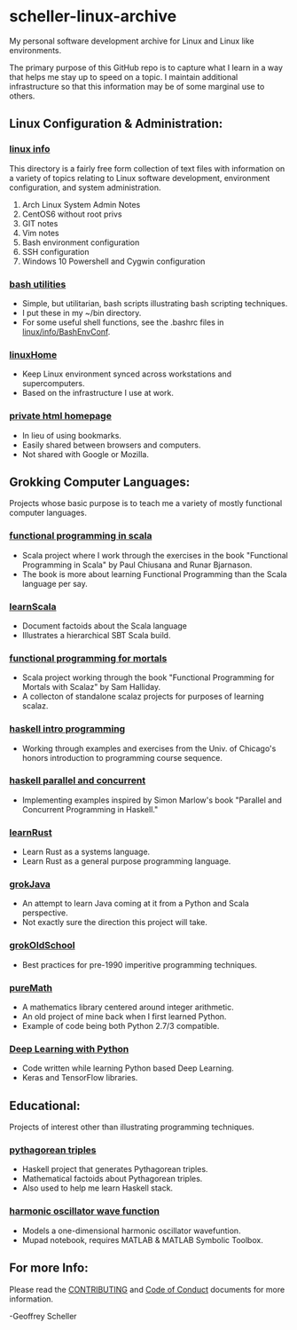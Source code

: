 # scheller-linux-archive
My personal software development archive for Linux and Linux like
environments.

The primary purpose of this GitHub repo is to capture what I learn
in a way that helps me stay up to speed on a topic.  I maintain
additional infrastructure so that this information may be of some
marginal use to others.

## Linux Configuration & Administration:
### [linux info](linux/info/)
This directory is a fairly free form collection of text files with information
on a variety of topics relating to Linux software development, environment
configuration, and system administration.

1. Arch Linux System Admin Notes
2. CentOS6 without root privs
3. GIT notes
4. Vim notes
5. Bash environment configuration
6. SSH configuration
7. Windows 10 Powershell and Cygwin configuration

### [bash utilities](linux/bash-utils/)
* Simple, but utilitarian, bash scripts illustrating bash scripting techniques.
* I put these in my ~/bin directory.
* For some useful shell functions, see the .bashrc files in
  [linux/info/BashEnvConf](linux/info/BashEnvConf).

### [linuxHome](linux/linuxHome/)
* Keep Linux environment synced across workstations and supercomputers.
* Based on the infrastructure I use at work.

### [private html homepage](linux/Web)
* In lieu of using bookmarks.
* Easily shared between browsers and computers.
* Not shared with Google or Mozilla.

## Grokking Computer Languages:
Projects whose basic purpose is to teach me a variety of mostly functional
computer languages.
### [functional programming in scala](grok/grokScala/fpinscala/)
* Scala project where I work through the exercises in the book
  "Functional Programming in Scala" by Paul Chiusana and Runar Bjarnason.
* The book is more about learning Functional Programming than the
  Scala language per say.

### [learnScala](grok/grokScala/learnScala)
* Document factoids about the Scala language
* Illustrates a hierarchical SBT Scala build.

### [functional programming for mortals](grok/grokScalaz/fpForMortals/)
* Scala project working through the book
  "Functional Programming for Mortals with Scalaz" by Sam Halliday.
* A collecton of standalone scalaz projects for purposes of learning scalaz.

### [haskell intro programming](grok/grokHaskell/haskellIntroProgramming/)
* Working through examples and exercises from the Univ. of Chicago's
  honors introduction to programming course sequence.

### [haskell parallel and concurrent](grok/grokHaskell/haskellParallelAndConcurrent/)
* Implementing examples inspired by Simon Marlow's book
  "Parallel and Concurrent Programming in Haskell."

### [learnRust](grok/grokRust/learnRust)
* Learn Rust as a systems language.
* Learn Rust as a general purpose programming language.

### [grokJava](grok/grokJava/)
* An attempt to learn Java coming at it from a Python and Scala perspective.
* Not exactly sure the direction this project will take.

### [grokOldSchool](grok/grokOldSchool)
* Best practices for pre-1990 imperitive programming techniques.

### [pureMath](grok/grokPython/pureMath/)
* A mathematics library centered around integer arithmetic.
* An old project of mine back when I first learned Python.
* Example of code being both Python 2.7/3 compatible.

### [Deep Learning with Python](grok/grokPython/deepLearning/)
* Code written while learning Python based Deep Learning.
* Keras and TensorFlow libraries.

## Educational:
Projects of interest other than illustrating programming techniques.
### [pythagorean triples](educational/pythagTriples/)
* Haskell project that generates Pythagorean triples.
* Mathematical factoids about Pythagorean triples.
* Also used to help me learn Haskell stack.

### [harmonic oscillator wave function](educational/harmonicOscillator/)
* Models a one-dimensional harmonic oscillator wavefuntion.
* Mupad notebook, requires MATLAB & MATLAB Symbolic Toolbox.

## For more Info:
Please read the
[CONTRIBUTING](CONTRIBUTING.md)
and
[Code of Conduct](CODE_OF_CONDUCT.md)
documents for more information.

-Geoffrey Scheller
